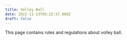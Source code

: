```yaml
---
title: Volley Ball
date: 2022-11-23T05:22:57.088Z
draft: false
---
```


This page contains rules and regulations about volley ball.